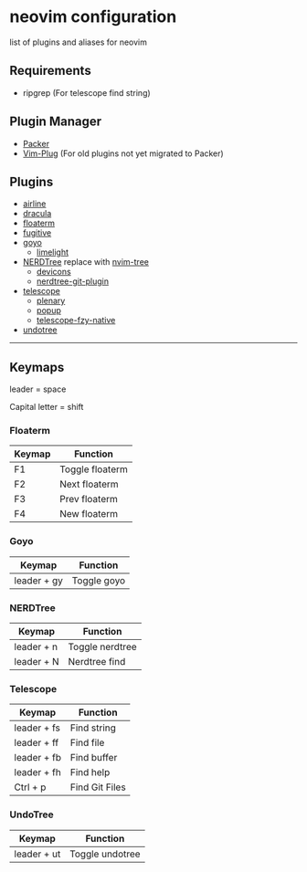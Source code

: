 # neovim configuration
list of plugins and aliases for neovim

## Requirements
- ripgrep (For telescope find string)

## Plugin Manager
- [Packer](https://github.com/wbthomason/packer.nvim)
- [Vim-Plug](https://github.com/junegunn/vim-plug) (For old plugins not yet migrated to Packer)

## Plugins
- [airline](https://github.com/vim-airline/vim-airline)
- [dracula](https://github.com/dracula/vim)
- [floaterm](https://github.com/voldikss/vim-floaterm)
- [fugitive](https://github.com/tpope/vim-fugitive)
- [goyo](https://github.com/junegunn/goyo.vim)
  - [limelight](https://github.com/junegunn/limelight.vim)
- [NERDTree](https://github.com/preservim/nerdtree) replace with [nvim-tree](https://github.com/nvim-tree/nvim-tree.lua)
  - [devicons](https://github.com/ryanoasis/vim-devicons)
  - [nerdtree-git-plugin](https://github.com/Xuyuanp/nerdtree-git-plugin)
- [telescope](https://github.com/nvim-telescope/telescope.nvim)
  - [plenary](https://github.com/nvim-lua/plenary.nvim)
  - [popup](https://github.com/nvim-lua/popup.nvim)
  - [telescope-fzy-native](https://github.com/nvim-telescope/telescope-fzy-native.nvim)
- [undotree](https://github.com/mbbill/undotree)

---

## Keymaps
leader = space

Capital letter = shift

### Floaterm
| Keymap | Function        |
|--------|-----------------|
| F1     | Toggle floaterm |
| F2     | Next floaterm   |
| F3     | Prev floaterm   |
| F4     | New floaterm    |

### Goyo
| Keymap      | Function    |
|-------------|-------------|
| leader + gy | Toggle goyo |

### NERDTree
| Keymap     | Function        |
|------------|-----------------|
| leader + n | Toggle nerdtree |
| leader + N | Nerdtree find   |

### Telescope
| Keymap      | Function       |
|-------------|----------------|
| leader + fs | Find string    |
| leader + ff | Find file      |
| leader + fb | Find buffer    |
| leader + fh | Find help      |
| Ctrl + p    | Find Git Files |

### UndoTree
| Keymap      | Function        |
|-------------|-----------------|
| leader + ut | Toggle undotree |

